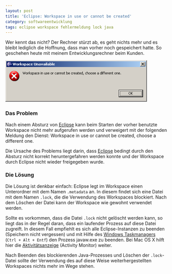 ```yaml
---
layout: post
title: 'Eclipse: Workspace in use or cannot be created'
category: softwareentwicklung
tags: eclipse workspace fehlermeldung lock java
---
```


Wer kennt das nicht? Der Rechner stürzt ab, es geht nichts mehr und es bleibt lediglich die Hoffnung, dass man vorher noch gespeichert hatte. So geschehen heute mit meinem Entwicklungsrechner beim Kunden.

![Workspace in use or cannot be created, choose a different one.](/images/2009-08-24/workspace_in_use.png)

### Das Problem

Nach einem Absturz von [Eclipse](http://www.eclipse.org) kann beim Starten der vorher benutzte Workspace nicht mehr aufgerufen werden und verweigert mit der folgenden Meldung den Dienst: Workspace in use or cannot be created, choose a different one.

Die Ursache des Problems liegt darin, dass [Eclipse](http://www.eclipse.org) bedingt durch den Absturz nicht korrekt heruntergefahren werden konnte und der Workspace durch Eclipse nicht wieder freigegeben wurde.

### Die Lösung

Die Lösung ist denkbar einfach: Eclipse legt im Workspace einen Unterordner mit dem Namen `.metadata` an. In diesem findet sich eine Datei mit dem Namen `.lock`, die die Verwendung des Workspaces blockiert. Nach dem Löschen der Datei kann der Workspace wie gewohnt verwendet werden.

Sollte es vorkommen, dass die Datei `.lock` nicht gelöscht werden kann, so liegt das in der Regel daran, dass ein laufender Prozess auf diese Datei zugreift. In diesem Fall empfiehlt es sich alle Eclipse-Instanzen zu beenden (Speichern nicht vergessen) und mit Hilfe des [Windows Taskmanagers](http://en.wikipedia.org/wiki/Windows_Task_Manager) (`Ctrl + Alt + Entf`) den Prozess javaw.exe zu beenden. Bei Mac OS X hilft hier die [Aktivitätsanzeige](http://en.wikipedia.org/wiki/Activity_Monitor) (Activity Monitor) weiter.

Nach Beenden des blockierenden Java-Prozesses und Löschen der `.lock`-Datei sollte der Verwendung des auf diese Weise weiterhergestellten Workspaces nichts mehr im Wege stehen.
